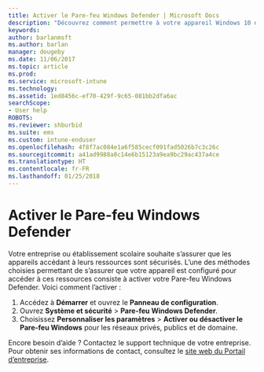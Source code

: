 ```yaml
---
title: Activer le Pare-feu Windows Defender | Microsoft Docs
description: "Découvrez comment permettre à votre appareil Windows 10 d’accéder aux ressources de l’entreprise en activant votre pare-feu."
keywords: 
author: barlanmsft
ms.author: barlan
manager: dougeby
ms.date: 11/06/2017
ms.topic: article
ms.prod: 
ms.service: microsoft-intune
ms.technology: 
ms.assetid: 1ed8456c-ef70-429f-9c65-081bb2dfa6ac
searchScope:
- User help
ROBOTS: 
ms.reviewer: shburbid
ms.suite: ems
ms.custom: intune-enduser
ms.openlocfilehash: 4f8f7ac084e1a6f585cecf091fad5026b7c3c26c
ms.sourcegitcommit: a41ad9988a8c14e6b15123a9ea9bc29ac437a4ce
ms.translationtype: HT
ms.contentlocale: fr-FR
ms.lasthandoff: 01/25/2018
---
```

# <a name="turn-on-your-windows-defender-firewall"></a>Activer le Pare-feu Windows Defender

Votre entreprise ou établissement scolaire souhaite s’assurer que les appareils accédant à leurs ressources sont sécurisés. L’une des méthodes choisies permettant de s’assurer que votre appareil est configuré pour accéder à ces ressources consiste à activer votre Pare-feu Windows Defender. Voici comment l’activer :

1. Accédez à **Démarrer** et ouvrez le **Panneau de configuration**.
2. Ouvrez **Système et sécurité** > **Pare-feu Windows Defender**.
3. Choisissez **Personnaliser les paramètres** > **Activer ou désactiver le Pare-feu Windows** pour les réseaux privés, publics et de domaine.

Encore besoin d’aide ? Contactez le support technique de votre entreprise. Pour obtenir ses informations de contact, consultez le [site web du Portail d’entreprise](https://portal.manage.microsoft.com#HelpDeskDialog).
